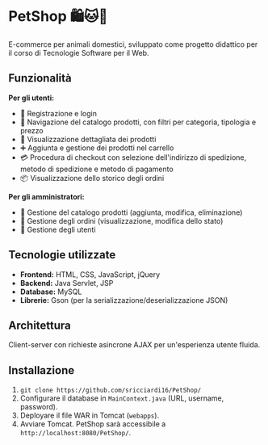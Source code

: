 # PetShop 🛍️🐱🐶

E-commerce per animali domestici, sviluppato come progetto didattico per il corso di Tecnologie Software per il Web.

## Funzionalità

**Per gli utenti:**

- 📝 Registrazione e login
- 🐾 Navigazione del catalogo prodotti, con filtri per categoria, tipologia e prezzo
- 🔎 Visualizzazione dettagliata dei prodotti
- ➕ Aggiunta e gestione dei prodotti nel carrello
- 💳 Procedura di checkout con selezione dell'indirizzo di spedizione, metodo di spedizione e metodo di pagamento
- 📦 Visualizzazione dello storico degli ordini

**Per gli amministratori:**

- 💼 Gestione del catalogo prodotti (aggiunta, modifica, eliminazione)
- 🚚 Gestione degli ordini (visualizzazione, modifica dello stato)
- 👥 Gestione degli utenti

## Tecnologie utilizzate

- **Frontend:** HTML, CSS, JavaScript, jQuery
- **Backend:** Java Servlet, JSP
- **Database:** MySQL
- **Librerie:** Gson (per la serializzazione/deserializzazione JSON)

## Architettura

Client-server con richieste asincrone AJAX per un'esperienza utente fluida.

## Installazione

1. `git clone https://github.com/sricciardi16/PetShop/`
2. Configurare il database in `MainContext.java` (URL, username, password).
3. Deployare il file WAR in Tomcat (`webapps`).
4. Avviare Tomcat. PetShop sarà accessibile a `http://localhost:8080/PetShop/`.

